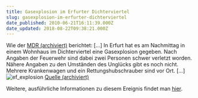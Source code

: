 ```yaml
---
title: Gasexplosion im Erfurter Dichterviertel
slug: gasexplosion-im-erfurter-dichterviertel
date_published: 2010-06-21T16:11:39.000Z
date_updated: 2018-08-22T09:38:21.000Z
---
```


Wie der [MDR (archiviert)](http://web.archive.org/web/20100625143246/http://www.mdr.de:80/thueringen/mitte-west-thueringen/7430220.html) berichtet: [...] In Erfurt hat es am Nachmittag in einem Wohnhaus im Dichterviertel eine Gasexplosion gegeben. Nach Angaben der Feuerwehr sind dabei zwei Personen schwer verletzt worden. Nähere Angaben zu den Umständen des Unglücks gibt es noch nicht. Mehrere Krankenwagen und ein Rettungshubschrauber sind vor Ort. [...]
![ef_explosion](//picdump.thafaker.de/2010/06/ef_explosion.jpg)
[Quelle (archiviert)](http://web.archive.org/web/20100625143246/http://www.mdr.de:80/thueringen/mitte-west-thueringen/7430220.html)

Weitere, ausführliche Informationen zu diesem Ereignis findet man [hier](http://www.thueringer-allgemeine.de/startseite/detail/-/specific/Zwei-Schwerverletzte-nach-Explosion-in-Erfurter-Wohnhaus).
